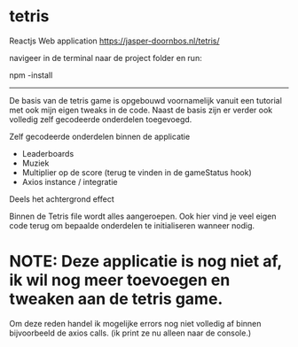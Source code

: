 # tetris

Reactjs Web application
https://jasper-doornbos.nl/tetris/

navigeer in de terminal naar de project folder en run:

npm -install

-------------

De basis van de tetris game is opgebouwd voornamelijk vanuit een tutorial met ook mijn eigen tweaks in de code.
Naast de basis zijn er verder ook volledig zelf gecodeerde onderdelen toegevoegd.

Zelf gecodeerde onderdelen binnen de applicatie
- Leaderboards
- Muziek
- Multiplier op de score (terug te vinden in de gameStatus hook)
- Axios instance / integratie

Deels het achtergrond effect 

Binnen de Tetris file wordt alles aangeroepen. Ook hier vind je veel eigen code terug om bepaalde onderdelen te initialiseren wanneer nodig.

# NOTE: Deze applicatie is nog niet af, ik wil nog meer toevoegen en tweaken aan de tetris game.

Om deze reden handel ik mogelijke errors nog niet volledig af binnen bijvoorbeeld de axios calls. (ik print ze nu alleen naar de console.)

